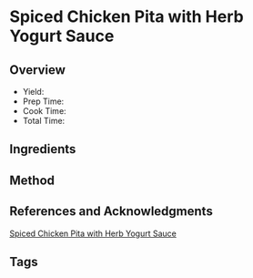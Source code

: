 # Spiced Chicken Pita with Herb Yogurt Sauce

## Overview

- Yield:
- Prep Time:
- Cook Time:
- Total Time:

## Ingredients


## Method



## References and Acknowledgments

[Spiced Chicken Pita with Herb Yogurt Sauce](https://www.reddit.com/r/GifRecipes/comments/bbwhs0/spiced_chicken_pitas_with_herb_yogurt_sauce/)

## Tags


